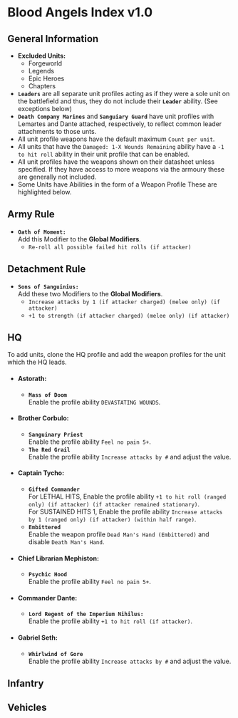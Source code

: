 # Blood Angels Index v1.0
## General Information
* **Excluded Units:**
  * Forgeworld
  * Legends
  * Epic Heroes
  * Chapters
* **`Leaders`** are all separate unit profiles acting as if they were a sole unit on the battlefield and thus, they do not include their **`Leader`** ability. (See exceptions below)
* **`Death Company Marines`** and **`Sanguiary Guard`** have unit profiles with Lemartes and Dante attached, respectively, to reflect common leader attachments to those unts.
* All unit profile weapons have the default maximum `Count per unit`.
* All units that have the `Damaged: 1-X Wounds Remaining` ability have a `-1 to hit roll` ability in their unit profile that can be enabled.
* All unit profiles have the weapons shown on their datasheet unless specified. If they have access to more weapons via the armoury these are generally not included.
* Some Units have Abilities in the form of a Weapon Profile These are highlighted below.

## Army Rule
* **`Oath of Moment:`** <br> Add this Modifier to the **Global Modifiers**.
    * `Re-roll all possible failed hit rolls (if attacker)`

## Detachment Rule
* **`Sons of Sanguinius:`** <br> Add these two Modifiers to the **Global Modifiers**.
    * `Increase attacks by 1 (if attacker charged) (melee only) (if attacker)`
    * `+1 to strength (if attacker charged) (melee only) (if attacker)`

## HQ
To add units, clone the HQ profile and add the weapon profiles for the unit which the HQ leads.

* #### Astorath:
  * **`Mass of Doom`** <br> Enable the profile ability `DEVASTATING WOUNDS`.

* #### Brother Corbulo:
  * **`Sanguinary Priest`** <br> Enable the profile ability `Feel no pain 5+`.
  * **`The Red Grail`** <br> Enable the profile ability `Increase attacks by #` and adjust the value.

* #### Captain Tycho:
  * **`Gifted Commander`** <br> For LETHAL HITS, Enable the profile ability `+1 to hit roll (ranged only) (if attacker) (if attacker remained stationary)`. <br> For SUSTAINED HITS 1, Enable the profile ability `Increase attacks by 1 (ranged only) (if attacker) (within half range)`.
  * **`Embittered`** <br> Enable the weapon profile `Dead Man's Hand (Embittered)` and disable `Death Man's Hand`.

* #### Chief Librarian Mephiston:
  * **`Psychic Hood`** <br> Enable the profile ability `Feel no pain 5+`.

* #### Commander Dante:
  * **`Lord Regent of the Imperium Nihilus:`** <br> Enable the profile ability `+1 to hit roll (if attacker)`.

* #### Gabriel Seth:
  * **`Whirlwind of Gore`** <br> Enable the profile ability `Increase attacks by #` and adjust the value.

## Infantry

## Vehicles

